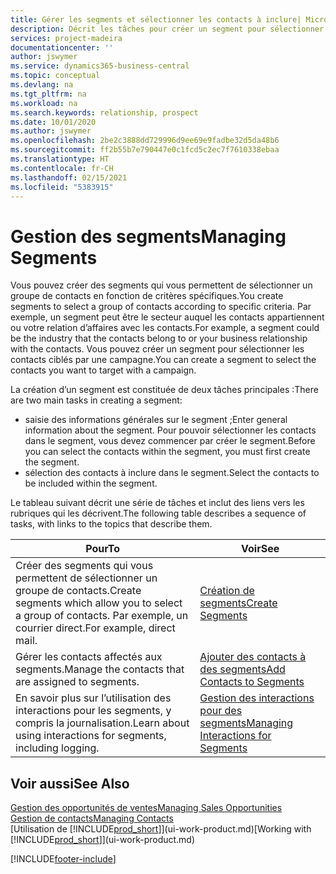 ```yaml
---
title: Gérer les segments et sélectionner les contacts à inclure| Microsoft Docs
description: Décrit les tâches pour créer un segment pour sélectionner un groupe de contacts en fonction de critères spécifiques, par exemple, les contacts dans un secteur que vous souhaitez cibler.
services: project-madeira
documentationcenter: ''
author: jswymer
ms.service: dynamics365-business-central
ms.topic: conceptual
ms.devlang: na
ms.tgt_pltfrm: na
ms.workload: na
ms.search.keywords: relationship, prospect
ms.date: 10/01/2020
ms.author: jswymer
ms.openlocfilehash: 2be2c3888dd729996d9ee69e9fadbe32d5da48b6
ms.sourcegitcommit: ff2b55b7e790447e0c1fcd5c2ec7f7610338ebaa
ms.translationtype: HT
ms.contentlocale: fr-CH
ms.lasthandoff: 02/15/2021
ms.locfileid: "5383915"
---
```

# <a name="managing-segments"></a><span data-ttu-id="89b64-103">Gestion des segments</span><span class="sxs-lookup"><span data-stu-id="89b64-103">Managing Segments</span></span>
<span data-ttu-id="89b64-104">Vous pouvez créer des segments qui vous permettent de sélectionner un groupe de contacts en fonction de critères spécifiques.</span><span class="sxs-lookup"><span data-stu-id="89b64-104">You create segments to select a group of contacts according to specific criteria.</span></span> <span data-ttu-id="89b64-105">Par exemple, un segment peut être le secteur auquel les contacts appartiennent ou votre relation d’affaires avec les contacts.</span><span class="sxs-lookup"><span data-stu-id="89b64-105">For example, a segment could be the industry that the contacts belong to or your business relationship with the contacts.</span></span> <span data-ttu-id="89b64-106">Vous pouvez créer un segment pour sélectionner les contacts ciblés par une campagne.</span><span class="sxs-lookup"><span data-stu-id="89b64-106">You can create a segment to select the contacts you want to target with a campaign.</span></span>

<span data-ttu-id="89b64-107">La création d’un segment est constituée de deux tâches principales :</span><span class="sxs-lookup"><span data-stu-id="89b64-107">There are two main tasks in creating a segment:</span></span>

* <span data-ttu-id="89b64-108">saisie des informations générales sur le segment ;</span><span class="sxs-lookup"><span data-stu-id="89b64-108">Enter general information about the segment.</span></span> <span data-ttu-id="89b64-109">Pour pouvoir sélectionner les contacts dans le segment, vous devez commencer par créer le segment.</span><span class="sxs-lookup"><span data-stu-id="89b64-109">Before you can select the contacts within the segment, you must first create the segment.</span></span>
* <span data-ttu-id="89b64-110">sélection des contacts à inclure dans le segment.</span><span class="sxs-lookup"><span data-stu-id="89b64-110">Select the contacts to be included within the segment.</span></span>

<span data-ttu-id="89b64-111">Le tableau suivant décrit une série de tâches et inclut des liens vers les rubriques qui les décrivent.</span><span class="sxs-lookup"><span data-stu-id="89b64-111">The following table describes a sequence of tasks, with links to the topics that describe them.</span></span>

| <span data-ttu-id="89b64-112">Pour</span><span class="sxs-lookup"><span data-stu-id="89b64-112">To</span></span> | <span data-ttu-id="89b64-113">Voir</span><span class="sxs-lookup"><span data-stu-id="89b64-113">See</span></span> |
| --- | --- |
| <span data-ttu-id="89b64-114">Créer des segments qui vous permettent de sélectionner un groupe de contacts.</span><span class="sxs-lookup"><span data-stu-id="89b64-114">Create segments which allow you to select a group of contacts.</span></span> <span data-ttu-id="89b64-115">Par exemple, un courrier direct.</span><span class="sxs-lookup"><span data-stu-id="89b64-115">For example, direct mail.</span></span> |[<span data-ttu-id="89b64-116">Création de segments</span><span class="sxs-lookup"><span data-stu-id="89b64-116">Create Segments</span></span>](marketing-how-create-segment.md) |
| <span data-ttu-id="89b64-117">Gérer les contacts affectés aux segments.</span><span class="sxs-lookup"><span data-stu-id="89b64-117">Manage the contacts that are assigned to segments.</span></span> |[<span data-ttu-id="89b64-118">Ajouter des contacts à des segments</span><span class="sxs-lookup"><span data-stu-id="89b64-118">Add Contacts to Segments</span></span>](marketing-add-contact-segment.md) |
| <span data-ttu-id="89b64-119">En savoir plus sur l’utilisation des interactions pour les segments, y compris la journalisation.</span><span class="sxs-lookup"><span data-stu-id="89b64-119">Learn about using interactions for segments, including logging.</span></span> |[<span data-ttu-id="89b64-120">Gestion des interactions pour des segments</span><span class="sxs-lookup"><span data-stu-id="89b64-120">Managing Interactions for Segments</span></span>](marketing-interaction-segments.md) |

## <a name="see-also"></a><span data-ttu-id="89b64-121">Voir aussi</span><span class="sxs-lookup"><span data-stu-id="89b64-121">See Also</span></span>
[<span data-ttu-id="89b64-122">Gestion des opportunités de ventes</span><span class="sxs-lookup"><span data-stu-id="89b64-122">Managing Sales Opportunities</span></span>](marketing-manage-sales-opportunities.md)  
[<span data-ttu-id="89b64-123">Gestion de contacts</span><span class="sxs-lookup"><span data-stu-id="89b64-123">Managing Contacts</span></span>](marketing-contacts.md)  
<span data-ttu-id="89b64-124">[Utilisation de [!INCLUDE[prod_short](includes/prod_short.md)]](ui-work-product.md)</span><span class="sxs-lookup"><span data-stu-id="89b64-124">[Working with [!INCLUDE[prod_short](includes/prod_short.md)]](ui-work-product.md)</span></span>


[!INCLUDE[footer-include](includes/footer-banner.md)]